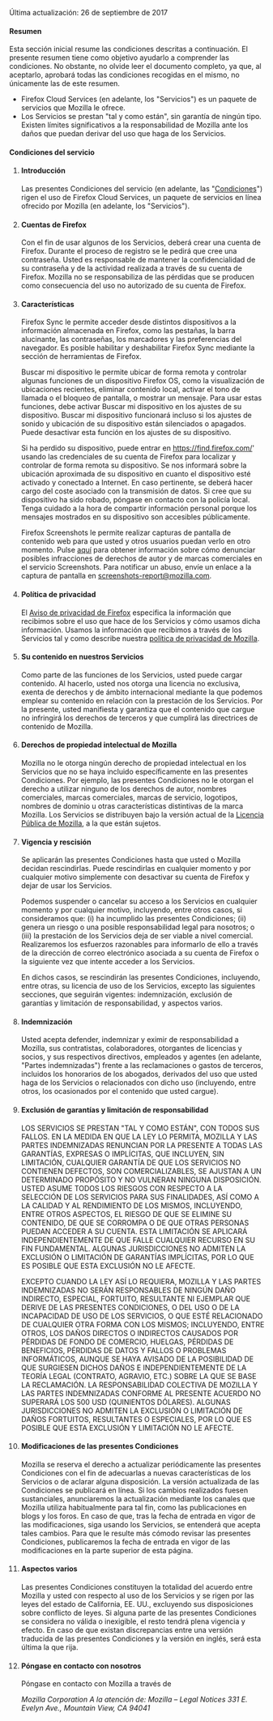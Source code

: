 Última actualización: 26 de septiembre de 2017

#### Resumen

Esta sección inicial resume las condiciones descritas a continuación. El presente resumen tiene como objetivo ayudarlo a comprender las condiciones. No obstante, no olvide leer el documento completo, ya que, al aceptarlo, aprobará todas las condiciones recogidas en el mismo, no únicamente las de este resumen.

- Firefox Cloud Services (en adelante, los "Servicios") es un paquete de servicios que Mozilla le ofrece.
- Los Servicios se prestan "tal y como están", sin garantía de ningún tipo. Existen límites significativos a la responsabilidad de Mozilla ante los daños que puedan derivar del uso que haga de los Servicios.

#### Condiciones del servicio

1. #### Introducción

    Las presentes Condiciones del servicio (en adelante, las "<u>Condiciones</u>") rigen el uso de Firefox Cloud Services, un paquete de servicios en línea ofrecido por Mozilla (en adelante, los "Servicios").

2. #### Cuentas de Firefox

    Con el fin de usar algunos de los Servicios, deberá crear una cuenta de Firefox.  Durante el proceso de registro se le pedirá que cree una contraseña. Usted es responsable de mantener la confidencialidad de su contraseña y de la actividad realizada a través de su cuenta de Firefox. Mozilla no se responsabiliza de las pérdidas que se producen como consecuencia del uso no autorizado de su cuenta de Firefox.

3. #### Características

    Firefox Sync le permite acceder desde distintos dispositivos a la información almacenada en Firefox, como las pestañas, la barra alucinante, las contraseñas, los marcadores y las preferencias del navegador. Es posible habilitar y deshabilitar Firefox Sync mediante la sección de herramientas de Firefox.

    Buscar mi dispositivo le permite ubicar de forma remota y controlar algunas funciones de un dispositivo Firefox OS, como la visualización de ubicaciones recientes, eliminar contenido local, activar el tono de llamada o el bloqueo de pantalla, o mostrar un mensaje. Para usar estas funciones, debe activar Buscar mi dispositivo en los ajustes de su dispositivo.  Buscar mi dispositivo funcionará incluso si los ajustes de sonido y ubicación de su dispositivo están silenciados o apagados. Puede desactivar esta función en los ajustes de su dispositivo.

    Si ha perdido su dispositivo, puede entrar en https://find.firefox.com/' usando las credenciales de su cuenta de Firefox para localizar y controlar de forma remota su dispositivo. Se nos informará sobre la ubicación aproximada de su dispositivo en cuanto el dispositivo esté activado y conectado a Internet.  En caso pertinente, se deberá hacer cargo del coste asociado con la transmisión de datos. Si cree que su dispositivo ha sido robado, póngase en contacto con la policía local. Tenga cuidado a la hora de compartir información personal porque los mensajes mostrados en su dispositivo son accesibles públicamente.
    
    Firefox Screenshots le permite realizar capturas de pantalla de contenido web para que usted y otros usuarios puedan verlo en otro momento. Pulse [aquí](https://www.mozilla.org/about/legal/report-infringement/) para obtener información sobre cómo denunciar posibles infracciones de derechos de autor y de marcas comerciales en el servicio Screenshots. Para notificar un abuso, envíe un enlace a la captura de pantalla en screenshots-report@mozilla.com.

4. #### Política de privacidad

    El [Aviso de privacidad de Firefox](https://www.mozilla.org/privacy/firefox/) especifica la información que recibimos sobre el uso que hace de los Servicios y cómo usamos dicha información. Usamos la información que recibimos a través de los Servicios tal y como describe nuestra [política de privacidad de Mozilla](https://www.mozilla.org/privacy/).

5. #### Su contenido en nuestros Servicios

    Como parte de las funciones de los Servicios, usted puede cargar contenido. Al hacerlo, usted nos otorga una licencia no exclusiva, exenta de derechos y de ámbito internacional mediante la que podemos emplear su contenido en relación con la prestación de los Servicios. Por la presente, usted manifiesta y garantiza que el contenido que cargue no infringirá los derechos de terceros y que cumplirá las directrices de contenido de Mozilla.

6. #### Derechos de propiedad intelectual de Mozilla

    Mozilla no le otorga ningún derecho de propiedad intelectual en los Servicios que no se haya incluido específicamente en las presentes Condiciones. Por ejemplo, las presentes Condiciones no le otorgan el derecho a utilizar ninguno de los derechos de autor, nombres comerciales, marcas comerciales, marcas de servicio, logotipos, nombres de dominio u otras características distintivas de la marca Mozilla. Los Servicios se distribuyen bajo la versión actual de la [Licencia Pública de Mozilla](https://www.mozilla.org/MPL/), a la que están sujetos.

7. #### Vigencia y rescisión

    Se aplicarán las presentes Condiciones hasta que usted o Mozilla decidan rescindirlas. Puede rescindirlas en cualquier momento y por cualquier motivo simplemente con desactivar su cuenta de Firefox y dejar de usar los Servicios.

    Podemos suspender o cancelar su acceso a los Servicios en cualquier momento y por cualquier motivo, incluyendo, entre otros casos, si consideramos que: (i) ha incumplido las presentes Condiciones; (ii) genera un riesgo o una posible responsabilidad legal para nosotros; o (iii) la prestación de los Servicios deja de ser viable a nivel comercial. Realizaremos los esfuerzos razonables para informarlo de ello a través de la dirección de correo electrónico asociada a su cuenta de Firefox o la siguiente vez que intente acceder a los Servicios.

    En dichos casos, se rescindirán las presentes Condiciones, incluyendo, entre otras, su licencia de uso de los Servicios, excepto las siguientes secciones, que seguirán vigentes: indemnización, exclusión de garantías y limitación de responsabilidad, y aspectos varios.

8. #### Indemnización

    Usted acepta defender, indemnizar y eximir de responsabilidad a Mozilla, sus contratistas, colaboradores, otorgantes de licencias y socios, y sus respectivos directivos, empleados y agentes (en adelante, "Partes indemnizadas") frente a las reclamaciones o gastos de terceros, incluidos los honorarios de los abogados, derivados del uso que usted haga de los Servicios o relacionados con dicho uso (incluyendo, entre otros, los ocasionados por el contenido que usted cargue).

9. #### Exclusión de garantías y limitación de responsabilidad

    LOS SERVICIOS SE PRESTAN "TAL Y COMO ESTÁN", CON TODOS SUS FALLOS. EN LA MEDIDA EN QUE LA LEY LO PERMITA, MOZILLA Y LAS PARTES INDEMNIZADAS RENUNCIAN POR LA PRESENTE A TODAS LAS GARANTÍAS, EXPRESAS O IMPLÍCITAS, QUE INCLUYEN, SIN LIMITACIÓN, CUALQUIER GARANTÍA DE QUE LOS SERVICIOS NO CONTIENEN DEFECTOS, SON COMERCIALIZABLES, SE AJUSTAN A UN DETERMINADO PROPÓSITO Y NO VULNERAN NINGUNA DISPOSICIÓN. USTED ASUME TODOS LOS RIESGOS CON RESPECTO A LA SELECCIÓN DE LOS SERVICIOS PARA SUS FINALIDADES, ASÍ COMO A LA CALIDAD Y AL RENDIMIENTO DE LOS MISMOS, INCLUYENDO, ENTRE OTROS ASPECTOS, EL RIESGO DE QUE SE ELIMINE SU CONTENIDO, DE QUE SE CORROMPA O DE QUE OTRAS PERSONAS PUEDAN ACCEDER A SU CUENTA. ESTA LIMITACIÓN SE APLICARÁ INDEPENDIENTEMENTE DE QUE FALLE CUALQUIER RECURSO EN SU FIN FUNDAMENTAL. ALGUNAS JURISDICCIONES NO ADMITEN LA EXCLUSIÓN O LIMITACIÓN DE GARANTÍAS IMPLÍCITAS, POR LO QUE ES POSIBLE QUE ESTA EXCLUSIÓN NO LE AFECTE.

    EXCEPTO CUANDO LA LEY ASÍ LO REQUIERA, MOZILLA Y LAS PARTES INDEMNIZADAS NO SERÁN RESPONSABLES DE NINGÚN DAÑO INDIRECTO, ESPECIAL, FORTUITO, RESULTANTE NI EJEMPLAR QUE DERIVE DE LAS PRESENTES CONDICIONES, O DEL USO O DE LA INCAPACIDAD DE USO DE LOS SERVICIOS, O QUE ESTÉ RELACIONADO DE CUALQUIER OTRA FORMA CON LOS MISMOS; INCLUYENDO, ENTRE OTROS, LOS DAÑOS DIRECTOS O INDIRECTOS CAUSADOS POR PÉRDIDAS DE FONDO DE COMERCIO, HUELGAS, PÉRDIDAS DE BENEFICIOS, PÉRDIDAS DE DATOS Y FALLOS O PROBLEMAS INFORMÁTICOS, AUNQUE SE HAYA AVISADO DE LA POSIBILIDAD DE QUE SURGIESEN DICHOS DAÑOS E INDEPENDIENTEMENTE DE LA TEORÍA LEGAL (CONTRATO, AGRAVIO, ETC.) SOBRE LA QUE SE BASE LA RECLAMACIÓN. LA RESPONSABILIDAD COLECTIVA DE MOZILLA Y LAS PARTES INDEMNIZADAS CONFORME AL PRESENTE ACUERDO NO SUPERARÁ LOS 500 USD (QUINIENTOS DÓLARES). ALGUNAS JURISDICCIONES NO ADMITEN LA EXCLUSIÓN O LIMITACIÓN DE DAÑOS FORTUITOS, RESULTANTES O ESPECIALES, POR LO QUE ES POSIBLE QUE ESTA EXCLUSIÓN Y LIMITACIÓN NO LE AFECTE.

10. #### Modificaciones de las presentes Condiciones

    Mozilla se reserva el derecho a actualizar periódicamente las presentes Condiciones con el fin de adecuarlas a nuevas características de los Servicios o de aclarar alguna disposición. La versión actualizada de las Condiciones se publicará en línea. Si los cambios realizados fuesen sustanciales, anunciaremos la actualización mediante los canales que Mozilla utiliza habitualmente para tal fin, como las publicaciones en blogs y los foros. En caso de que, tras la fecha de entrada en vigor de las modificaciones, siga usando los Servicios, se entenderá que acepta tales cambios. Para que le resulte más cómodo revisar las presentes Condiciones, publicaremos la fecha de entrada en vigor de las modificaciones en la parte superior de esta página.

11. #### Aspectos varios

    Las presentes Condiciones constituyen la totalidad del acuerdo entre Mozilla y usted con respecto al uso de los Servicios y se rigen por las leyes del estado de California, EE. UU., excluyendo sus disposiciones sobre conflicto de leyes. Si alguna parte de las presentes Condiciones se considera no válida o inexigible, el resto tendrá plena vigencia y efecto. En caso de que existan discrepancias entre una versión traducida de las presentes Condiciones y la versión en inglés, será esta última la que rija.

12. #### Póngase en contacto con nosotros

    Póngase en contacto con Mozilla a través de

    <address>
      Mozilla Corporation 
      A la atención de: Mozilla – Legal Notices 
      331 E. Evelyn Ave., 
      Mountain View, CA 94041 
    </address>

